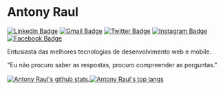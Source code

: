 # Antony Raul

[![Linkedin Badge](https://img.shields.io/badge/-Antony%20Raul-273b4c?style=flat-square&logo=Linkedin&logoColor=white&link=https://www.linkedin.com/in/antony-raul-74a6501a3/)](https://www.linkedin.com/in/antony-raul-74a6501a3/)
[![Gmail Badge](https://img.shields.io/badge/-raulzin.raul@gmail.com-273b4c?style=flat-square&logo=Gmail&logoColor=white&link=mailto:raulzin.raul@gmail.com)](mailto:raulzin.raul@gmail.com)
[![Twitter Badge](https://img.shields.io/badge/-@AntonyRaul33-273b4c?style=flat-square&labelColor=273b4c&logo=twitter&logoColor=white&link=https://twitter.com/AntonyRaul33)](https://twitter.com/AntonyRaul33)
[![Instagram Badge](https://img.shields.io/badge/-@raulzin_f.33-273b4c?style=flat-square&labelColor=273b4c&logo=Instagram&logoColor=white&link=https://www.instagram.com/raulzin_f.33/)](https://www.instagram.com/raulzin_f.33/)
[![Facebook Badge](https://img.shields.io/badge/-Antony%20Raul-273b4c?style=flat-square&labelColor=273b4c&logo=Facebook&logoColor=white&link=https://www.facebook.com/antony.raul.735)](https://www.facebook.com/antony.raul.735)




Entusiasta das melhores tecnologias de desenvolvimento web e mobile.

"Eu não procuro saber as respostas, procuro compreender as perguntas."



<!--- <h3 align="left">Languages and Tools:</h3> 

[<img aling="left" width="40" height="40" src="https://raw.githubusercontent.com/devicons/devicon/master/icons/html5/html5-original-wordmark.svg">][html]
[<img aling="left" width="40" height="40" src="https://raw.githubusercontent.com/devicons/devicon/master/icons/css3/css3-original-wordmark.svg">][css]
[<img aling="left" width="40" height="40" src="https://raw.githubusercontent.com/devicons/devicon/master/icons/javascript/javascript-original.svg">][js]
[<img aling="left" width="40" height="40" src="https://raw.githubusercontent.com/devicons/devicon/master/icons/nodejs/nodejs-original-wordmark.svg">][node]
[<img aling="left" width="40" height="40" src="https://raw.githubusercontent.com/devicons/devicon/master/icons/express/express-original-wordmark.svg">][express]
[<img aling="left" width="40" height="40" src="https://raw.githubusercontent.com/devicons/devicon/master/icons/react/react-original-wordmark.svg">][react]
[<img aling="left" width="40" height="40" src="https://reactnative.dev/img/header_logo.svg">][native]
[<img aling="left" width="40" height="40" src="https://www.vectorlogo.zone/logos/dartlang/dartlang-icon.svg">][dart]
[<img aling="left" width="40" height="40" src="https://www.vectorlogo.zone/logos/flutterio/flutterio-icon.svg">][flutter]
[<img aling="left" width="40" height="40" src="https://raw.githubusercontent.com/devicons/devicon/master/icons/c/c-original.svg">][c]
[<img aling="left" width="40" height="40" src="https://raw.githubusercontent.com/devicons/devicon/master/icons/cplusplus/cplusplus-original.svg">][c++]
[<img aling="left" width="40" height="40" src="https://raw.githubusercontent.com/devicons/devicon/master/icons/java/java-original.svg">][java]
[<img aling="left" width="40" height="40" src="https://raw.githubusercontent.com/devicons/devicon/master/icons/python/python-original.svg">][py]
[<img aling="left" width="40" height="40" src="https://raw.githubusercontent.com/devicons/devicon/master/icons/mysql/mysql-original-wordmark.svg">][mysql]
[<img aling="left" width="40" height="40" src="https://raw.githubusercontent.com/devicons/devicon/master/icons/postgresql/postgresql-original-wordmark.svg">][postgresql]
[<img aling="left" width="40" height="40" src="https://www.vectorlogo.zone/logos/sqlite/sqlite-icon.svg">][sqlite]

-->




<!--- 
  if you have forked this to use on your profile, 
  Change the `github-readme-stats.anuraghazra1.vercel.app` to `github-readme-stats.vercel.app` 
--->

<!-- Change the `github-readme-stats.anuraghazra1.vercel.app` to `github-readme-stats.vercel.app`  -->



<a href="https://github.com/antony-raul">
  <img align="center" src="https://github-readme-stats.vercel.app/api?username=antony-raul&count_private=true&show_icons=true&theme=radical&hide=issues" alt="Antony Raul's github stats" />
</a>
<a href="https://github.com/antony-raul">
  <!-- Change the `github-readme-stats.anuraghazra1.vercel.app` to `github-readme-stats.vercel.app`  -->
  <img align="center" src="https://github-readme-stats.vercel.app/api/top-langs/?username=antony-raul&layout=compact&theme=radical"
  alt="Antony Raul's top langs" />
</a>


<!-- [c]: http://linguagemc.com.br/
[c++]: https://www.w3schools.com/cpp/
[java]: https://www.oracle.com/br/java/
[js]: https://developer.mozilla.org/pt-BR/docs/Aprender/JavaScript
[py]: https://www.python.org
[react]: https://reactjs.org/
[css]: https://www.w3schools.com/css/
[html]: https://www.w3schools.com/html/default.asp
[node]: https://nodejs.org/
[express]: https://expressjs.com
[dart]: https://dart.dev
[flutter]: https://flutter.dev
[native]: https://reactnative.dev
[mysql]: https://www.mysql.com/
[postgresql]: https://www.postgresql.org
[sqlite]: https://www.sqlite.org/ -->

